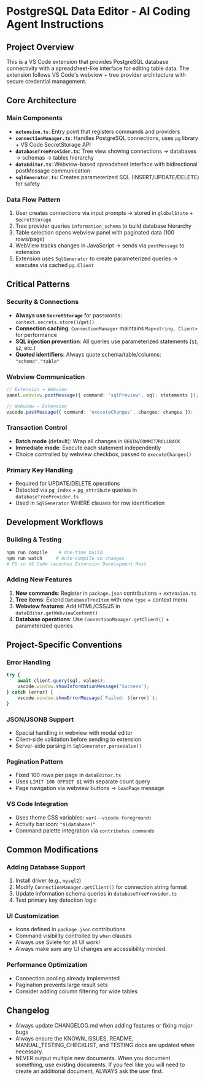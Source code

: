 # PostgreSQL Data Editor - AI Coding Agent Instructions

## Project Overview
This is a VS Code extension that provides PostgreSQL database connectivity with a spreadsheet-like interface for editing table data. The extension follows VS Code's webview + tree provider architecture with secure credential management.

## Core Architecture

### Main Components
- **`extension.ts`**: Entry point that registers commands and providers
- **`connectionManager.ts`**: Handles PostgreSQL connections, uses `pg` library + VS Code SecretStorage API
- **`databaseTreeProvider.ts`**: Tree view showing connections → databases → schemas → tables hierarchy
- **`dataEditor.ts`**: Webview-based spreadsheet interface with bidirectional postMessage communication
- **`sqlGenerator.ts`**: Creates parameterized SQL (INSERT/UPDATE/DELETE) for safety

### Data Flow Pattern
1. User creates connections via input prompts → stored in `globalState` + `SecretStorage`
2. Tree provider queries `information_schema` to build database hierarchy
3. Table selection opens webview panel with paginated data (100 rows/page)
4. WebView tracks changes in JavaScript → sends via `postMessage` to extension
5. Extension uses `SqlGenerator` to create parameterized queries → executes via cached `pg.Client`

## Critical Patterns

### Security & Connections
- **Always use `SecretStorage`** for passwords: `context.secrets.store()`/`get()`
- **Connection caching**: `ConnectionManager` maintains `Map<string, Client>` for performance
- **SQL injection prevention**: All queries use parameterized statements (`$1`, `$2`, etc.)
- **Quoted identifiers**: Always quote schema/table/columns: `"schema"."table"`

### Webview Communication
```typescript
// Extension → Webview
panel.webview.postMessage({ command: 'sqlPreview', sql: statements });

// Webview → Extension  
vscode.postMessage({ command: 'executeChanges', changes: changes });
```

### Transaction Control
- **Batch mode** (default): Wrap all changes in `BEGIN`/`COMMIT`/`ROLLBACK`
- **Immediate mode**: Execute each statement independently
- Choice controlled by webview checkbox, passed to `executeChanges()`

### Primary Key Handling
- Required for UPDATE/DELETE operations
- Detected via `pg_index` + `pg_attribute` queries in `databaseTreeProvider.ts`
- Used in `SqlGenerator` WHERE clauses for row identification

## Development Workflows

### Building & Testing
```bash
npm run compile    # One-time build
npm run watch     # Auto-compile on changes
# F5 in VS Code launches Extension Development Host
```

### Adding New Features
1. **New commands**: Register in `package.json` contributions + `extension.ts`
2. **Tree items**: Extend `DatabaseTreeItem` with new `type` + context menu
3. **Webview features**: Add HTML/CSS/JS in `dataEditor.getWebviewContent()`
4. **Database operations**: Use `ConnectionManager.getClient()` + parameterized queries

## Project-Specific Conventions

### Error Handling
```typescript
try {
    await client.query(sql, values);
    vscode.window.showInformationMessage('Success');
} catch (error) {
    vscode.window.showErrorMessage(`Failed: ${error}`);
}
```

### JSON/JSONB Support
- Special handling in webview with modal editor
- Client-side validation before sending to extension
- Server-side parsing in `SqlGenerator.parseValue()`

### Pagination Pattern
- Fixed 100 rows per page in `dataEditor.ts`
- Uses `LIMIT 100 OFFSET $1` with separate count query
- Page navigation via webview buttons → `loadPage` message

### VS Code Integration
- Uses theme CSS variables: `var(--vscode-foreground)`
- Activity bar icon: `"$(database)"`
- Command palette integration via `contributes.commands`

## Common Modifications

### Adding Database Support
1. Install driver (e.g., `mysql2`)
2. Modify `ConnectionManager.getClient()` for connection string format
3. Update information schema queries in `databaseTreeProvider.ts`
4. Test primary key detection logic

### UI Customization
- Icons defined in `package.json` contributions
- Command visibility controlled by `when` clauses
- Always use Svlete for all UI work!
- Always make sure any UI changes are accessibility minded.

### Performance Optimization
- Connection pooling already implemented
- Pagination prevents large result sets
- Consider adding column filtering for wide tables

## Changelog
- Always update CHANGELOG.md when adding features or fixing major bugs
- Always ensure the KNOWN_ISSUES, README, MANUAL_TESTING_CHECKLIST, and TESTING docs are updated when necessary.
- NEVER output multiple new documents. When you document something, use existing documents. If you feel like you will need to create an additional document, ALWAYS ask the user first.
